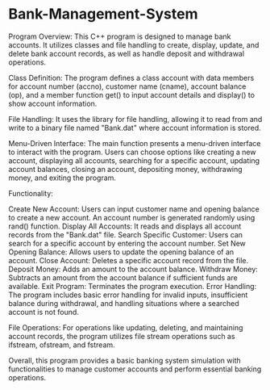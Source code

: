 # Bank-Management-System
Program Overview: This C++ program is designed to manage bank accounts. It utilizes classes and file handling to create, display, update, and delete bank account records, as well as handle deposit and withdrawal operations.

Class Definition: The program defines a class account with data members for account number (accno), customer name (cname), account balance (op), and a member function get() to input account details and display() to show account information.

File Handling: It uses the <fstream> library for file handling, allowing it to read from and write to a binary file named "Bank.dat" where account information is stored.

Menu-Driven Interface: The main function presents a menu-driven interface to interact with the program. Users can choose options like creating a new account, displaying all accounts, searching for a specific account, updating account balances, closing an account, depositing money, withdrawing money, and exiting the program.

Functionality:

Create New Account: Users can input customer name and opening balance to create a new account. An account number is generated randomly using rand() function.
Display All Accounts: It reads and displays all account records from the "Bank.dat" file.
Search Specific Customer: Users can search for a specific account by entering the account number.
Set New Opening Balance: Allows users to update the opening balance of an account.
Close Account: Deletes a specific account record from the file.
Deposit Money: Adds an amount to the account balance.
Withdraw Money: Subtracts an amount from the account balance if sufficient funds are available.
Exit Program: Terminates the program execution.
Error Handling: The program includes basic error handling for invalid inputs, insufficient balance during withdrawal, and handling situations where a searched account is not found.

File Operations: For operations like updating, deleting, and maintaining account records, the program utilizes file stream operations such as ifstream, ofstream, and fstream.

Overall, this program provides a basic banking system simulation with functionalities to manage customer accounts and perform essential banking operations.

